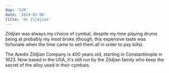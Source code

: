 ```yaml
---
day: '539'
date: '2024-02-06'
title: 'On Zildjian'
---
```


Zildjian was always my choice of cymbal, despite my time playing drums being at probably my most broke (though, this expensive taste was fortunate when the time came to sell them all in order to pay bills).

The Avedis Zildjian Company is 400 years old, starting in Constantinople in 1623. Now based in the USA, it's still run by the Zildjian family who keep the secret of the alloy used in their cymbals.
